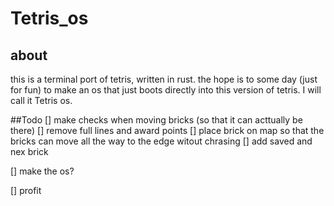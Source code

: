 # Tetris_os
## about
this is a terminal port of tetris, written in rust. the hope is to some day (just for fun) to make an os that just boots directly into this version of tetris.
I will call it Tetris os.

##Todo
[] make checks when moving bricks (so that it can acttually be there)
[] remove full lines and award points
[] place brick on map so that the bricks can move all the way to the edge witout chrasing
[] add saved and nex brick

[] make the os?

[] profit
